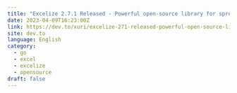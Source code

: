 ```yaml
---
title: "Excelize 2.7.1 Released - Powerful open-source library for spreadsheet (Excel) document"
date: 2023-04-09T16:23:00Z
link: https://dev.to/xuri/excelize-271-released-powerful-open-source-library-for-spreadsheet-excel-document-4l29?utm_medium=RSS&utm_source=news.12bit.vn
site: dev.to
language: English
category:
  - go
  - excel
  - excelize
  - opensource
draft: false
---
```

